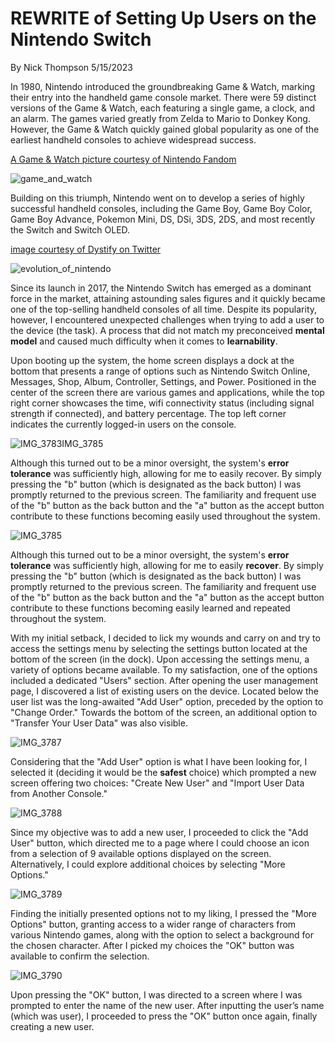 # REWRITE of Setting Up Users on the Nintendo Switch

By Nick Thompson 5/15/2023

In 1980, Nintendo introduced the groundbreaking Game & Watch, marking their entry into the handheld game console market. There were 59 distinct versions of the Game & Watch, each featuring a single game, a clock, and an alarm. The games varied greatly from Zelda to Mario to Donkey Kong. However, the Game & Watch quickly gained global popularity as one of the earliest handheld consoles to achieve widespread success.

[A Game & Watch picture courtesy of Nintendo Fandom](https://nintendo.fandom.com/wiki/List_of_Nintendo_handhelds)

![game_and_watch](/ux-portfolio-SupremeFonzie/assets/game_and_watch.jpg)

Building on this triumph, Nintendo went on to develop a series of highly successful handheld consoles, including the Game Boy, Game Boy Color, Game Boy Advance, Pokemon Mini, DS, DSi, 3DS, 2DS, and most recently the Switch and Switch OLED. 

[image courtesy of Dystify on Twitter](https://twitter.com/Dystify/status/819216822956388352)

![evolution_of_nintendo](/ux-portfolio-SupremeFonzie/assets/evolution_of_nintendo.jpg)

Since its launch in 2017, the Nintendo Switch has emerged as a dominant force in the market, attaining astounding sales figures and it quickly became one of the top-selling handheld consoles of all time. Despite its popularity, however, I encountered unexpected challenges when trying to add a user to the device (the task). A process that did not match my preconceived **mental model** and caused much difficulty when it comes to **learnability**.  

Upon booting up the system, the home screen displays a dock at the bottom that presents a range of options such as Nintendo Switch Online, Messages, Shop, Album, Controller, Settings, and Power. Positioned in the center of the screen there are various games and applications, while the top right corner showcases the time, wifi connectivity status (including signal strength if connected), and battery percentage. The top left corner indicates the currently logged-in users on the console.

![IMG_3783IMG_3785](/ux-portfolio-SupremeFonzie/assets/IMG_3783.jpg)

Although this turned out to be a minor oversight, the system's **error tolerance** was sufficiently high, allowing for me to easily recover. By simply pressing the "b" button (which is designated as the back button) I was promptly returned to the previous screen. The familiarity and frequent use of the "b" button as the back button and the "a" button as the accept button contribute to these functions becoming easily used throughout the system.

![IMG_3785](/ux-portfolio-SupremeFonzie/assets/IMG_3785.jpg)

Although this turned out to be a minor oversight, the system's **error tolerance** was sufficiently high, allowing for me to easily **recover**. By simply pressing the "b" button (which is designated as the back button) I was promptly returned to the previous screen. The familiarity and frequent use of the "b" button as the back button and the "a" button as the accept button contribute to these functions becoming easily learned and repeated throughout the system.

With my initial setback, I decided to lick my wounds and carry on and try to access the settings menu by selecting the settings button located at the bottom of the screen (in the dock). Upon accessing the settings menu, a variety of options became available. To my satisfaction, one of the options included a dedicated "Users" section. After opening the user management page, I discovered a list of existing users on the device. Located below the user list was the long-awaited "Add User" option, preceded by the option to "Change Order." Towards the bottom of the screen, an additional option to "Transfer Your User Data" was also visible.

![IMG_3787](/ux-portfolio-SupremeFonzie/assets/IMG_3787.jpg)

Considering that the "Add User" option is what I have been looking for, I selected it (deciding it would be the **safest** choice) which prompted a new screen offering two choices: "Create New User" and "Import User Data from Another Console."

![IMG_3788](/ux-portfolio-SupremeFonzie/assets/IMG_3788.jpg)

Since my objective was to add a new user, I proceeded to click the "Add User" button, which directed me to a page where I could choose an icon from a selection of 9 available options displayed on the screen. Alternatively, I could explore additional choices by selecting "More Options." 

![IMG_3789](/ux-portfolio-SupremeFonzie/assets/IMG_3789.jpg)

Finding the initially presented options not to my liking, I pressed the "More Options" button, granting access to a wider range of characters from various Nintendo games, along with the option to select a background for the chosen character. After I picked my choices the "OK" button was available to confirm the selection.

![IMG_3790](/ux-portfolio-SupremeFonzie/assets/IMG_3790.jpg)

Upon pressing the "OK" button, I was directed to a screen where I was prompted to enter the name of the new user. After inputting the user’s name (which was user), I proceeded to press the "OK" button once again, finally creating a new user.
